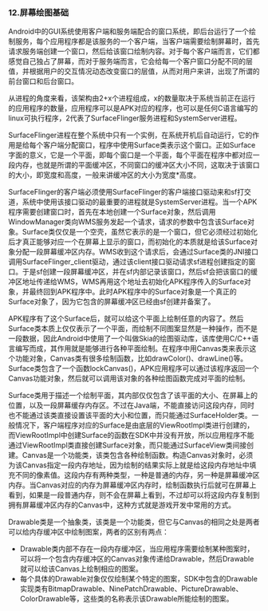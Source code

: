 ### 12.屏幕绘图基础

Android中的GUI系统使用客户端和服务端配合的窗口系统，即后台运行了一个绘制服务，每个应用程序都是该服务的一个客户端，当客户端需要绘制屏幕时，首先请求服务端创建一个窗口，然后给该窗口绘制内容。对于每个客户端而言，它们都感觉自己独占了屏幕，而对于服务端而言，它会给每一个客户窗口分配不同的层值，并根据用户的交互情况动态改变窗口的层值，从而对用户来讲，出现了所谓的前台窗口和后台窗口。

从进程的角度来看，该架构由2+x个进程组成，x的数量取决于系统当前正在运行的应用程序的数量，应用程序可以是APK对应的程序，也可以是任何C语言编写的linux可执行程序，2代表了SurfaceFlinger服务进程和SystemServer进程。

SurfaceFlinger进程在整个系统中只有一个实例，在系统开机后自动运行，它的作用是给每个客户端分配窗口，程序中使用Surface类表示这个窗口。正如Surface字面的意义，它是一个平面，即每个窗口是一个平面，每个平面在程序中都对应一段内存，也就是所谓的平面缓冲区，不同窗口的缓冲区大小不同，这取决于该窗口的大小，即宽度和高度，一般来讲缓冲区的大小为宽度*高度。

SurfaceFlinger的客户端必须使用SurfaceFlinger的客户端接口驱动来和sf打交道，系统中使用该接口驱动的最重要的进程就是SystemServer进程。当一个APK程序需要创建窗口时，首先在本地创建一个Surface对象，然后调用WindowManager类向WMS服务发起一个请求，请求的参数中包含该Surface对象。Surface类仅仅是一个空壳，虽然它表示的是一个窗口，但它必须经过初始化后才真正能够对应一个在屏幕上显示的窗口，而初始化的本质就是给该Surface对象分配一段屏幕缓冲区内存。WMS收到这个请求后，会通过Surface类的JNI接口调用SurfaceFlinger_client驱动，通过该client接口驱动请求sf进程创建指定的窗口。于是sf创建一段屏幕缓冲区，并在sf内部记录该窗口，然后sf会把该窗口的缓冲区地址传递给WMS，WMS再用这个地址去初始化APK程序传入的Surface对象，并最终回到APK程序中。此时APK程序中的Surface对象是一个真正的Surface对象了，因为它包含的屏幕缓冲区已经由sf创建并备案了。

APK程序有了这个Surface后，就可以给这个平面上绘制任意的内容了。然后Surface类本质上仅仅表示了一个平面，而绘制不同图案显然是一种操作，而不是一段数据，因此Android中使用了一个叫做Skia的绘图驱动库，该库使用C/C++语言编写而成，其作用就是能够进行各种平面绘制。在程序中用Canvas类来表示这个功能对象，Canvas类有很多绘制函数，比如drawColor()、drawLine()等。Surface类包含了一个函数lockCanvas()，APK应用程序可以通过该程序返回一个Canvas功能对象，然后就可以调用该对象的各种绘图函数完成对平面的绘制。

Surface类用于描述一个绘制平面，其内部仅仅包含了该平面的大小、在屏幕上的位置，以及一段屏幕缓存内存区。不过在Java端，不能直接访问这段内存，同时也不能通过该类直接设置该平面的大小和位置，而只能通过SurfaceHolder类。一般情况下，客户端程序对应的Surface是由底层的ViewRootImpl类进行创建的，而ViewRootImpl中创建Surface的函数在SDK中并没有开放，所以应用程序不能通过ViewRootImpl类直接创建Surface对象，而只能通过SurfaceView类间接创建。Canvas是一个功能类，该类包含各种绘制函数。构造Canvas对象时，必须为该Canvas指定一段内存地址，因为绘制的结果实际上就是给这段内存地址中填充不同的像素值。这段内存有两种类型，一种是普通的内存，另一种是屏幕缓冲区内存。当Canvas对应的内存为屏幕缓冲区内存时，绘制函数执行后就可在屏幕上看到，如果是一段普通内存，则不会在屏幕上看到，不过却可以将这段内存复制到拥有屏幕缓冲区内存的Canvas中，这种方式就是游戏开发中常用的方式。

Drawable类是一个抽象类，该类是一个功能类，但它与Canvas的相同之处是两者可以给内存缓冲区中绘制图案，两者的区别有两点：

+ Drawable类内部不存在一段内存缓冲区，当应用程序需要绘制某种图案时，可以将一个包含内存缓冲区的Canvas对象传递给Drawable，然后Drawable就可以给该Canvas上绘制相应的图案。
+ 每个具体的Drawable对象仅仅绘制某个特定的图案，SDK中包含的Drawable实现类有BitmapDrawable、NinePatchDrawable、PictureDrawable、ColorDrawable等，这些类的名称表示该Drawable所能绘制的图案。